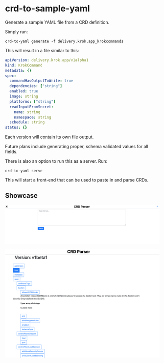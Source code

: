 # crd-to-sample-yaml

Generate a sample YAML file from a CRD definition.

Simply run:

```
crd-to-yaml generate -f delivery.krok.app_krokcommands
```

This will result in a file similar to this:

```yaml
apiVersion: delivery.krok.app/v1alpha1
kind: KrokCommand
metadata: {}
spec:
  commandHasOutputToWrite: true
  dependencies: ["string"]
  enabled: true
  image: string
  platforms: ["string"]
  readInputFromSecret:
    name: string
    namespace: string
  schedule: string
status: {}
```

Each version will contain its own file output.

Future plans include generating proper, schema validated values for all fields.

There is also an option to run this as a server. Run:

```
crd-to-yaml serve
```

This will start a front-end that can be used to paste in and parse CRDs.

## Showcase

![frontpage](./imgs/frontend.png)

![parsed](./imgs/parsed.png)
